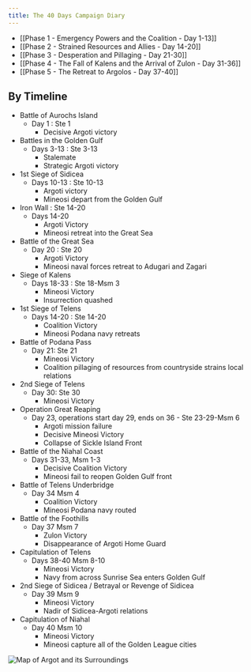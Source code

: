 ```yaml
---
title: The 40 Days Campaign Diary
---
```


- [[Phase 1 - Emergency Powers and the Coalition - Day 1-13]]
- [[Phase 2 - Strained Resources and Allies - Day 14-20]]
- [[Phase 3 - Desperation and Pillaging - Day 21-30]]
- [[Phase 4 - The Fall of Kalens and the Arrival of Zulon - Day 31-36]]
- [[Phase 5 - The Retreat to Argolos - Day 37-40]]


## By Timeline
- Battle of Aurochs Island
   - Day 1 : Ste 1
      - Decisive Argoti victory
- Battles in the Golden Gulf
   - Days 3-13 : Ste 3-13
      - Stalemate
      - Strategic Argoti victory
- 1st Siege of Sidicea
   - Days 10-13 : Ste 10-13
      - Argoti victory
      - Mineosi depart from the Golden Gulf
- Iron Wall : Ste 14-20
   - Days 14-20
      - Argoti Victory
      - Mineosi retreat into the Great Sea
- Battle of the Great Sea
   - Day 20 : Ste 20
      - Argoti Victory
      - Mineosi naval forces retreat to Adugari and Zagari
- Siege of Kalens
   - Days 18-33 : Ste 18-Msm 3
      - Mineosi Victory
      - Insurrection quashed
- 1st Siege of Telens
   - Days 14-20 : Ste 14-20
      - Coalition Victory
      - Mineosi Podana navy retreats
- Battle of Podana Pass
   - Day 21: Ste 21
      - Mineosi Victory
      - Coalition pillaging of resources from countryside strains local relations
- 2nd Siege of Telens
   - Day 30: Ste 30
      - Mineosi Victory
- Operation Great Reaping
   - Day 23, operations start day 29, ends on 36 - Ste 23-29-Msm 6
      - Argoti mission failure
      - Decisive Mineosi Victory
      - Collapse of Sickle Island Front
- Battle of the Niahal Coast
   - Days 31-33, Msm 1-3
      - Decisive Coalition Victory
      - Mineosi fail to reopen Golden Gulf front
- Battle of Telens Underbridge
   - Day 34 Msm 4
      - Coalition Victory
      - Mineosi Podana navy routed
- Battle of the Foothills
   - Day 37 Msm 7
      - Zulon Victory
      - Disappearance of Argoti Home Guard
- Capitulation of Telens
   - Days 38-40 Msm 8-10
      - Mineosi Victory
      - Navy from across Sunrise Sea enters Golden Gulf
- 2nd Siege of Sidicea / Betrayal or Revenge of Sidicea
   - Day 39 Msm 9
      - Mineosi Victory
      - Nadir of Sidicea-Argoti relations
- Capitulation of Niahal
   - Day 40 Msm 10
      - Mineosi Victory
      - Mineosi capture all of the Golden League cities


![Map of Argot and its Surroundings](/assets/Map.png)
